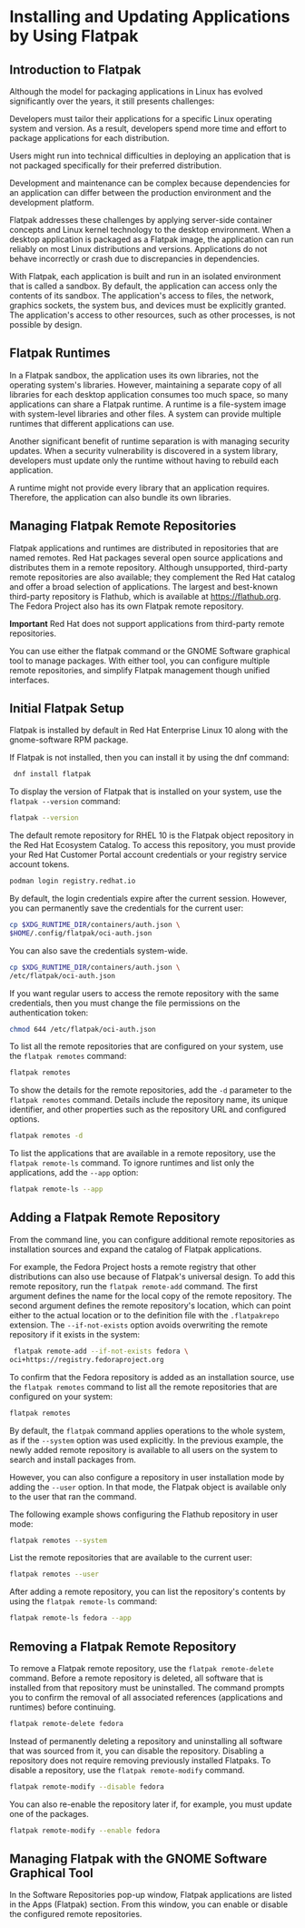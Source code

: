 # Installing and Updating Applications by Using Flatpak

## Introduction to Flatpak

Although the model for packaging applications in Linux has evolved significantly over the years, it still presents challenges:

Developers must tailor their applications for a specific Linux operating system and version. As a result, developers spend more time and effort to package applications for each distribution.

Users might run into technical difficulties in deploying an application that is not packaged specifically for their preferred distribution.

Development and maintenance can be complex because dependencies for an application can differ between the production environment and the development platform.

Flatpak addresses these challenges by applying server-side container concepts and Linux kernel technology to the desktop environment. When a desktop application is packaged as a Flatpak image, the application can run reliably on most Linux distributions and versions. Applications do not behave incorrectly or crash due to discrepancies in dependencies.

With Flatpak, each application is built and run in an isolated environment that is called a sandbox. By default, the application can access only the contents of its sandbox. The application's access to files, the network, graphics sockets, the system bus, and devices must be explicitly granted. The application's access to other resources, such as other processes, is not possible by design.

## Flatpak Runtimes

In a Flatpak sandbox, the application uses its own libraries, not the operating system's libraries. However, maintaining a separate copy of all libraries for each desktop application consumes too much space, so many applications can share a Flatpak runtime. A runtime is a file-system image with system-level libraries and other files. A system can provide multiple runtimes that different applications can use.

Another significant benefit of runtime separation is with managing security updates. When a security vulnerability is discovered in a system library, developers must update only the runtime without having to rebuild each application.

A runtime might not provide every library that an application requires. Therefore, the application can also bundle its own libraries.

## Managing Flatpak Remote Repositories

Flatpak applications and runtimes are distributed in repositories that are named remotes. Red Hat packages several open source applications and distributes them in a remote repository. Although unsupported, third-party remote repositories are also available; they complement the Red Hat catalog and offer a broad selection of applications. The largest and best-known third-party repository is Flathub, which is available at https://flathub.org. The Fedora Project also has its own Flatpak remote repository.

**Important**
Red Hat does not support applications from third-party remote repositories.

You can use either the flatpak command or the GNOME Software graphical tool to manage packages. With either tool, you can configure multiple remote repositories, and simplify Flatpak management though unified interfaces.

## Initial Flatpak Setup

Flatpak is installed by default in Red Hat Enterprise Linux 10 along with the gnome-software RPM package.

If Flatpak is not installed, then you can install it by using the dnf command:

```bash
 dnf install flatpak
```

To display the version of Flatpak that is installed on your system, use the `flatpak --version` command:

```bash
flatpak --version
```

The default remote repository for RHEL 10 is the Flatpak object repository in the Red Hat Ecosystem Catalog. To access this repository, you must provide your Red Hat Customer Portal account credentials or your registry service account tokens.

```bash
podman login registry.redhat.io
```

By default, the login credentials expire after the current session. However, you can permanently save the credentials for the current user:

```bash
cp $XDG_RUNTIME_DIR/containers/auth.json \
$HOME/.config/flatpak/oci-auth.json
```

You can also save the credentials system-wide.

```bash
cp $XDG_RUNTIME_DIR/containers/auth.json \
/etc/flatpak/oci-auth.json
```

If you want regular users to access the remote repository with the same credentials, then you must change the file permissions on the authentication token:

```bash
chmod 644 /etc/flatpak/oci-auth.json
```

To list all the remote repositories that are configured on your system, use the `flatpak remotes` command:

```bash
flatpak remotes
```

To show the details for the remote repositories, add the `-d` parameter to the `flatpak remotes` command. Details include the repository name, its unique identifier, and other properties such as the repository URL and configured options.

```bash
flatpak remotes -d
```

To list the applications that are available in a remote repository, use the `flatpak remote-ls` command. To ignore runtimes and list only the applications, add the `--app` option:

```bash
flatpak remote-ls --app
```

## Adding a Flatpak Remote Repository

From the command line, you can configure additional remote repositories as installation sources and expand the catalog of Flatpak applications.

For example, the Fedora Project hosts a remote registry that other distributions can also use because of Flatpak's universal design. To add this remote repository, run the `flatpak remote-add` command. The first argument defines the name for the local copy of the remote repository. The second argument defines the remote repository's location, which can point either to the actual location or to the definition file with the `.flatpakrepo` extension. The `--if-not-exists` option avoids overwriting the remote repository if it exists in the system:

```bash
 flatpak remote-add --if-not-exists fedora \
oci+https://registry.fedoraproject.org
```
To confirm that the Fedora repository is added as an installation source, use the `flatpak remotes` command to list all the remote repositories that are configured on your system:

```bash
flatpak remotes
```

By default, the `flatpak` command applies operations to the whole system, as if the `--system` option was used explicitly. In the previous example, the newly added remote repository is available to all users on the system to search and install packages from.

However, you can also configure a repository in user installation mode by adding the `--user` option. In that mode, the Flatpak object is available only to the user that ran the command.

The following example shows configuring the Flathub repository in user mode:

```bash
flatpak remotes --system
```

List the remote repositories that are available to the current user:

```bash
flatpak remotes --user
```

After adding a remote repository, you can list the repository's contents by using the `flatpak remote-ls` command:

```bash
flatpak remote-ls fedora --app
```

## Removing a Flatpak Remote Repository

To remove a Flatpak remote repository, use the `flatpak remote-delete` command. Before a remote repository is deleted, all software that is installed from that repository must be uninstalled. The command prompts you to confirm the removal of all associated references (applications and runtimes) before continuing.

```bash
flatpak remote-delete fedora
```

Instead of permanently deleting a repository and uninstalling all software that was sourced from it, you can disable the repository. Disabling a repository does not require removing previously installed Flatpaks. To disable a repository, use the `flatpak remote-modify` command.

```bash
flatpak remote-modify --disable fedora
```

You can also re-enable the repository later if, for example, you must update one of the packages.

```bash
flatpak remote-modify --enable fedora
```

## Managing Flatpak with the GNOME Software Graphical Tool

In the Software Repositories pop-up window, Flatpak applications are listed in the Apps (Flatpak) section. From this window, you can enable or disable the configured remote repositories.
